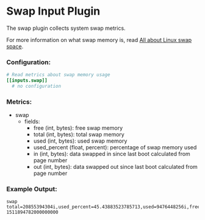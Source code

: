 # Swap Input Plugin

The swap plugin collects system swap metrics.

For more information on what swap memory is, read [All about Linux swap space](https://www.linux.com/news/all-about-linux-swap-space).

### Configuration:

```toml
# Read metrics about swap memory usage
[[inputs.swap]]
  # no configuration
```

### Metrics:

- swap
  - fields:
    - free (int, bytes): free swap memory
    - total (int, bytes): total swap memory
    - used (int, bytes): used swap memory
    - used_percent (float, percent): percentage of swap memory used
    - in (int, bytes): data swapped in since last boot calculated from page number
    - out (int, bytes): data swapped out since last boot calculated from page number

### Example Output:

```
swap total=20855394304i,used_percent=45.43883523785713,used=9476448256i,free=1715331072i 1511894782000000000
```
